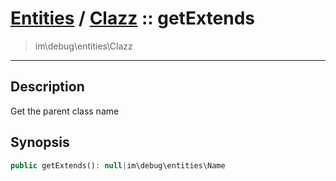 # [Entities](entities.md) / [Clazz](entities-Clazz.md) :: getExtends
 > im\debug\entities\Clazz
____

## Description
Get the parent class name

## Synopsis
```php
public getExtends(): null|im\debug\entities\Name
```
